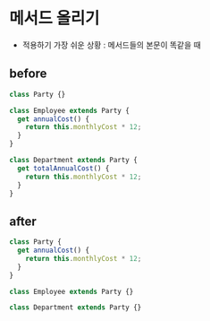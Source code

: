 # 메서드 올리기

- 적용하기 가장 쉬운 상황 : 메서드들의 본문이 똑같을 때

## before

```js
class Party {}

class Employee extends Party {
  get annualCost() {
    return this.monthlyCost * 12;
  }
}

class Department extends Party {
  get totalAnnualCost() {
    return this.monthlyCost * 12;
  }
}
```

## after

```js
class Party {
  get annualCost() {
    return this.monthlyCost * 12;
  }
}

class Employee extends Party {}

class Department extends Party {}
```
